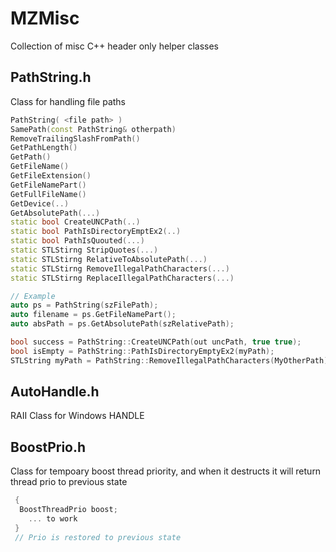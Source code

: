 # MZMisc
Collection of misc C++ header only helper classes

## PathString.h 
Class for handling file paths

```cpp
PathString( <file path> )
SamePath(const PathString& otherpath)
RemoveTrailingSlashFromPath()
GetPathLength()
GetPath()
GetFileName()
GetFileExtension()
GetFileNamePart()
GetFullFileName()
GetDevice(..)
GetAbsolutePath(...)
static bool CreateUNCPath(..)
static bool PathIsDirectoryEmptEx2(..)
static bool PathIsQuouted(...)
static STLStirng StripQuotes(...)
static STLStirng RelativeToAbsolutePath(...) 
static STLStirng RemoveIllegalPathCharacters(...)
static STLStirng ReplaceIllegalPathCharacters(...)

// Example
auto ps = PathString(szFilePath);
auto filename = ps.GetFileNamePart();
auto absPath = ps.GetAbsolutePath(szRelativePath);

bool success = PathString::CreateUNCPath(out uncPath, true true);
bool isEmpty = PathString::PathIsDirectoryEmptyEx2(myPath);
STLString myPath = PathString::RemoveIllegalPathCharacters(MyOtherPath);
```

## AutoHandle.h 
RAII Class for Windows HANDLE

## BoostPrio.h 
Class for tempoary boost thread priority, and when it destructs it will return thread prio to previous state

```cpp
 {
  BoostThreadPrio boost;
    ... to work
 }
 // Prio is restored to previous state
 
 
```
